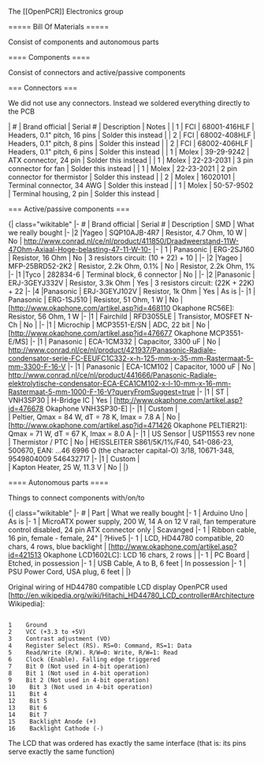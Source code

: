 
The [[OpenPCR]] Electronics group

===== Bill Of Materials =====

Consist of components and autonomous parts

==== Components ====

Consist of connectors and active/passive components

=== Connectors ===

We did not use any connectors. Instead we soldered everything directly to the PCB

| # | Brand official | Serial # | Description | Notes |
| 1 | FCI | 68001-416HLF | Headers, 0.1" pitch, 16 pins | Solder this instead |
| 2 | FCI | 68002-408HLF | Headers, 0.1" pitch, 8 pins | Solder this instead |
| 2 | FCI | 68002-406HLF | Headers, 0.1" pitch, 6 pins | Solder this instead |
| 1 | Molex | 39-29-9242 | ATX connector, 24 pin | Solder this instead |
| 1 | Molex | 22-23-2031 | 3 pin connector for fan | Solder this instead |
| 1 | Molex | 22-23-2021 | 2 pin connector for thermistor | Solder this instead |
| 2 | Molex | 16020101 | Terminal connector, 34 AWG | Solder this instead |
| 1 | Molex | 50-57-9502 | Terminal housing, 2 pin | Solder this instead |

=== Active/passive components ===

{| class="wikitable" 
|- # 
| Brand official 
| Serial # 
| Description 
| SMD 
| What we really bought
|- 
|2 
|Yageo 
| SQP10AJB-4R7 
| Resistor, 4.7 Ohm, 10 W 
| No 
| http://www.conrad.nl/ce/nl/product/411850/Draadweerstand-11W-47Ohm-Axiaal-Hoge-belasting-47-11-W-10-
|- 
| 1 
| Panasonic 
| ERG-2SJ160 
| Resistor, 16 Ohm 
| No 
| 3 resistors circuit: (10 + 22) + 10 |
|- 
|2 
|Yageo 
| MFP-25BRD52-2K2 
| Resistor, 2.2k Ohm, 0.1% 
| No 
| Resistor, 2.2k Ohm, 1%
|- 
|1 
|Tyco 
| 282834-6 
| Terminal block, 6 connector 
| No 
|
|- 
|2 
|Panasonic 
| ERJ-3GEYJ332V 
| Resistor, 3.3k Ohm 
| Yes
| 3 resistors circuit: (22K + 22K) + 22
|- 
|4 
|Panasonic 
| ERJ-3GEYJ102V 
| Resistor, 1k Ohm 
| Yes 
| As is
|- 
|1 
| Panasonic 
| ERG-1SJ510 
| Resistor, 51 Ohm, 1 W 
| No 
| [http://www.okaphone.com/artikel.asp?id=468110 Okaphone RC56E]: Resistor, 56 Ohm, 1 W
|- 
|1 
| Fairchild 
| RFD3055LE 
| Transistor, MOSFET N-Ch 
| No 
|
|- 
|1 
| Microchip 
| MCP3551-E/SN 
| ADC, 22 bit 
| No 
| [http://www.okaphone.com/artikel.asp?id=476677 Okaphone MCP3551-E/MS]
|- 
|1 
| Panasonic 
| ECA-1CM332 
| Capacitor, 3300 uF 
| No 
| http://www.conrad.nl/ce/nl/product/421937/Panasonic-Radiale-condensator-serie-FC-EEUFC1C332-x-h-125-mm-x-35-mm-Rastermaat-5-mm-3300-F-16-V
|- 
|1 
| Panasonic 
| ECA-1CM102 
| Capacitor, 1000 uF 
| No 
| http://www.conrad.nl/ce/nl/product/441666/Panasonic-Radiale-elektrolytische-condensator-ECA-ECA1CM102-x-l-10-mm-x-16-mm-Rastermaat-5-mm-1000-F-16-V?queryFromSuggest=true
|- 
|1 
| ST 
| VNH3SP30 
| H-Bridge IC 
| Yes 
| [http://www.okaphone.com/artikel.asp?id=476678 Okaphone VNH3SP30-E]
|- 
|1 
| Custom 
|  
| Peltier, Qmax = 84 W, dT = 78 K, Imax = 7.8 A 
| No 
| [http://www.okaphone.com/artikel.asp?id=471426 Okaphone PELTIER21]: Qmax = 71 W, dT = 67 K, Imax = 8.0 A
|- 
|1 
| US Sensor 
| USP11553 rev none 
| Thermistor / PTC 
| No 
| HEISSLEITER S861/5K/1%/F40, 541-086-23, 500670, EAN: ...46 6996 O (the character capital-O)  3/18, 10671-348, 9549804009 546432717
|- 
|1 
| Custom 
|  
| Kapton Heater, 25 W, 11.3 V 
| No 
|
|}

==== Autonomous parts ====

Things to connect components with/on/to

{| class="wikitable" 
|- # 
| Part 
| What we really bought
|- 1 
| Arduino Uno 
| As is
|- 1 
| MicroATX power supply, 200 W, 14 A on 12 V rail, fan temperature control disabled, 24 pin ATX connector only 
| Scavanged
|- 1 
| Ribbon cable, 16 pin, female - female, 24" 
| ?Hive5
|- 1 
| LCD, HD44780 compatible, 20 chars, 4 rows, blue backlight 
| [http://www.okaphone.com/artikel.asp?id=421513 Okaphone LCD1602LC]: LCD 16 chars, 2 rows 
|
|- 1 
| PC Board 
| Etched, in possession
|- 1 
| USB Cable, A to B, 6 feet 
| In possession
|- 1 
| PSU Power Cord, USA plug, 6 feet 
|
|}


Original wiring of HD44780 compatible LCD display OpenPCR used [http://en.wikipedia.org/wiki/Hitachi_HD44780_LCD_controller#Architecture Wikipedia]:

<code>
1    Ground
2    VCC (+3.3 to +5V)
3    Contrast adjustment (VO)
4    Register Select (RS). RS=0: Command, RS=1: Data
5    Read/Write (R/W). R/W=0: Write, R/W=1: Read
6    Clock (Enable). Falling edge triggered
7    Bit 0 (Not used in 4-bit operation)
8    Bit 1 (Not used in 4-bit operation)
9    Bit 2 (Not used in 4-bit operation)
10    Bit 3 (Not used in 4-bit operation)
11    Bit 4
12    Bit 5
13    Bit 6
14    Bit 7
15    Backlight Anode (+)
16    Backlight Cathode (-)
</code>

The LCD that was ordered has exactly the same interface (that is: its pins serve exactly the same function)
